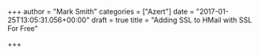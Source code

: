 +++
author = "Mark Smith"
categories = ["Azert"]
date = "2017-01-25T13:05:31.056+00:00"
draft = true
title = "Adding SSL to HMail with SSL For Free"

+++
